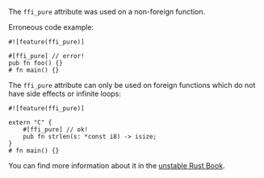 The `ffi_pure` attribute was used on a non-foreign function.

Erroneous code example:

```compile_fail,E0755
#![feature(ffi_pure)]

#[ffi_pure] // error!
pub fn foo() {}
# fn main() {}
```

The `ffi_pure` attribute can only be used on foreign functions which do not have
side effects or infinite loops:

```
#![feature(ffi_pure)]

extern "C" {
    #[ffi_pure] // ok!
    pub fn strlen(s: *const i8) -> isize;
}
# fn main() {}
```

You can find more information about it in the [unstable Rust Book].

[unstable Rust Book]: https://doc.rust-lang.org/unstable-book/language-features/ffi-pure.html
